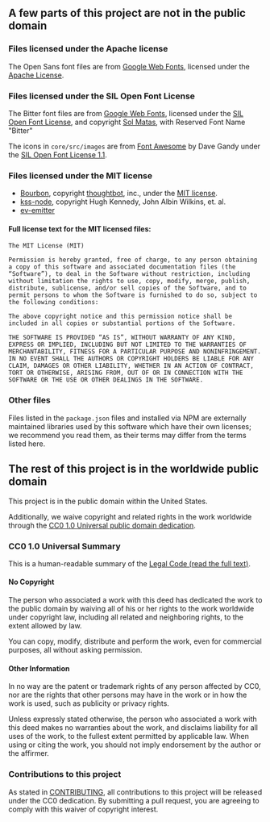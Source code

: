 ## A few parts of this project are not in the public domain

### Files licensed under the Apache license

The Open Sans font files are from [Google Web Fonts](https://fonts.google.com/specimen/Bitter), licensed under the [Apache License](http://www.apache.org/licenses/LICENSE-2.0).

### Files licensed under the SIL Open Font License

The Bitter font files are from [Google Web Fonts](https://fonts.google.com/specimen/Bitter), licensed under the [SIL Open Font License](http://scripts.sil.org/cms/scripts/page.php?item_id=OFL), and copyright [Sol Matas](www.huertatipografica.com.ar), with Reserved Font Name "Bitter"

The icons in `core/src/images` are from [Font Awesome](http://fontawesome.io/) by Dave Gandy under the [SIL Open Font License 1.1](http://scripts.sil.org/OFL).

### Files licensed under the MIT license

- [Bourbon](http://bourbon.io/), copyright [thoughtbot](https://thoughtbot.com/), inc., under the [MIT license](https://github.com/thoughtbot/neat/blob/master/LICENSE.md).
- [kss-node](https://github.com/kss-node/kss-node), copyright Hugh Kennedy, John Albin Wilkins, et. al.
- [ev-emitter](https://github.com/metafizzy/ev-emitter)

#### Full license text for the MIT licensed files:

```
The MIT License (MIT)

Permission is hereby granted, free of charge, to any person obtaining a copy of this software and associated documentation files (the “Software”), to deal in the Software without restriction, including without limitation the rights to use, copy, modify, merge, publish, distribute, sublicense, and/or sell copies of the Software, and to permit persons to whom the Software is furnished to do so, subject to the following conditions:

The above copyright notice and this permission notice shall be included in all copies or substantial portions of the Software.

THE SOFTWARE IS PROVIDED “AS IS”, WITHOUT WARRANTY OF ANY KIND, EXPRESS OR IMPLIED, INCLUDING BUT NOT LIMITED TO THE WARRANTIES OF MERCHANTABILITY, FITNESS FOR A PARTICULAR PURPOSE AND NONINFRINGEMENT. IN NO EVENT SHALL THE AUTHORS OR COPYRIGHT HOLDERS BE LIABLE FOR ANY CLAIM, DAMAGES OR OTHER LIABILITY, WHETHER IN AN ACTION OF CONTRACT, TORT OR OTHERWISE, ARISING FROM, OUT OF OR IN CONNECTION WITH THE SOFTWARE OR THE USE OR OTHER DEALINGS IN THE SOFTWARE.
```

### Other files

Files listed in the `package.json` files and installed via NPM are externally
maintained libraries used by this software which have their own
licenses; we recommend you read them, as their terms may differ from the
terms listed here.

## The rest of this project is in the worldwide public domain

This project is in the public domain within the United States.

Additionally, we waive copyright and related rights in the work worldwide through the [CC0 1.0 Universal public domain dedication](https://creativecommons.org/publicdomain/zero/1.0/).

### CC0 1.0 Universal Summary

This is a human-readable summary of the [Legal Code (read the full text)](https://creativecommons.org/publicdomain/zero/1.0/legalcode).

#### No Copyright

The person who associated a work with this deed has dedicated the work to the public domain by waiving all of his or her rights to the work worldwide under copyright law, including all related and neighboring rights, to the extent allowed by law.

You can copy, modify, distribute and perform the work, even for commercial purposes, all without asking permission.

#### Other Information

In no way are the patent or trademark rights of any person affected by CC0, nor are the rights that other persons may have in the work or in how the work is used, such as publicity or privacy rights.

Unless expressly stated otherwise, the person who associated a work with this deed makes no warranties about the work, and disclaims liability for all uses of the work, to the fullest extent permitted by applicable law. When using or citing the work, you should not imply endorsement by the author or the affirmer.

### Contributions to this project

As stated in [CONTRIBUTING](CONTRIBUTING.md), all contributions to this project will be released under the CC0 dedication. By submitting a pull request, you are agreeing to comply with this waiver of copyright interest.
